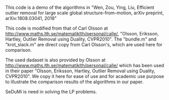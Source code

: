 This code is a demo of the algorithms in 
"Wen, Zou, Ying, Liu, Efficient outlier removal for large scale global structure-from-motion, arXiv preprint, arXiv:1808.03041, 2018"

This code is modified from that of Carl Olsson at http://www.maths.lth.se/matematiklth/personal/calle/,
"Olsson, Eriksson, Hartley, Outlier Removal using Duality, CVPR2010".
The "bundle.m" and "krot_slack.m" are direct copy from Carl Olsson's, which are used here for comparison.

The used dadaset is also provided by Olsson at  http://www.maths.lth.se/matematiklth/personal/calle/
which has been used in their paper "Olsson, Eriksson, Hartley, Outlier Removal using Duality, CVPR2010".
We copy it here for ease of use and for academic use purpose to illustrate the comparison results of the algorithms in our paper.

SeDuMi is need in solving the LP problems.
